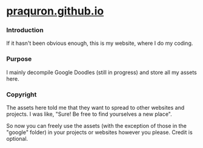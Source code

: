 # [praquron.github.io](https://praquron.github.io)

### Introduction
If it hasn't been obvious enough, this is my website, where I do my coding. 

### Purpose
I mainly decompile Google Doodles (still in progress) and store all my assets here.

### Copyright
The assets here told me that they want to spread to other websites and projects. I was like, "Sure! Be free to find yourselves a new place".

So now you can freely use the assets (with the exception of those in the "google" folder) in your projects or websites however you please. Credit is optional.
